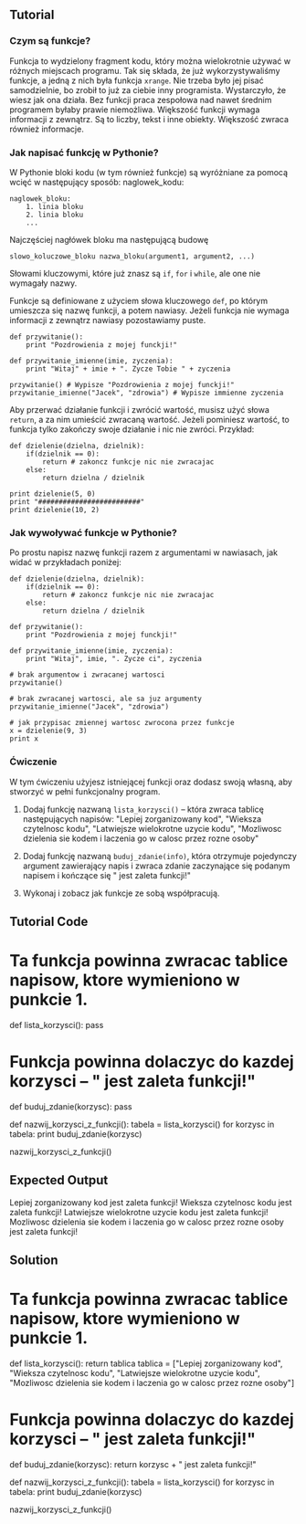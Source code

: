 Tutorial
--------

### Czym są funkcje?

Funkcja to wydzielony fragment kodu, który można wielokrotnie używać w różnych miejscach programu. Tak się składa, że już wykorzystywaliśmy funkcje, a jedną z nich była funkcja `xrange`. Nie trzeba było jej pisać samodzielnie, bo zrobił to już za ciebie inny programista. Wystarczyło, że wiesz jak ona działa. Bez funkcji praca zespołowa nad nawet średnim programem byłaby prawie niemożliwa. Większość funkcji wymaga informacji z zewnątrz. Są to liczby, tekst i inne obiekty. Większość zwraca również informacje.

### Jak napisać funkcję w Pythonie?

W Pythonie bloki kodu (w tym również funkcje) są wyróżniane za pomocą wcięć w następujący sposób:
naglowek_kodu: 

    naglowek_bloku: 
        1. linia bloku 
        2. linia bloku 
        ... 

Najczęściej nagłówek bloku ma następującą budowę

    slowo_koluczowe_bloku nazwa_bloku(argument1, argument2, ...)

Słowami kluczowymi, które już znasz są `if`, `for` i `while`, ale one nie wymagały nazwy.

Funkcje są definiowane z użyciem słowa kluczowego `def`, po którym umieszcza się nazwę funkcji, a potem nawiasy. Jeżeli funkcja nie wymaga informacji z zewnątrz nawiasy pozostawiamy puste.

    def przywitanie():
        print "Pozdrowienia z mojej funckji!"

    def przywitanie_imienne(imie, zyczenia):
        print "Witaj" + imie + ". Zycze Tobie " + zyczenia

    przywitanie() # Wypisze "Pozdrowienia z mojej funckji!"
    przywitanie_imienne("Jacek", "zdrowia") # Wypisze immienne zyczenia

Aby przerwać działanie funkcji i zwrócić wartość, musisz użyć słowa `return`, a za nim umieścić zwracaną wartość. Jeżeli pominiesz wartość, to funkcja tylko zakończy swoje działanie i nic nie zwróci.
Przykład:

    def dzielenie(dzielna, dzielnik):
        if(dzielnik == 0):
            return # zakoncz funkcje nic nie zwracajac
        else:
            return dzielna / dzielnik

    print dzielenie(5, 0)
    print "#########################"
    print dzielenie(10, 2)

### Jak wywoływać funkcje w Pythonie?

Po prostu napisz nazwę funkcji razem z argumentami w nawiasach, jak widać w przykładach poniżej:

    def dzielenie(dzielna, dzielnik):
        if(dzielnik == 0):
            return # zakoncz funkcje nic nie zwracajac
        else:
            return dzielna / dzielnik

    def przywitanie():
        print "Pozdrowienia z mojej funckji!"

    def przywitanie_imienne(imie, zyczenia):
        print "Witaj", imie, ". Zycze ci", zyczenia

    # brak argumentow i zwracanej wartosci
    przywitanie()

    # brak zwracanej wartosci, ale sa juz argumenty
    przywitanie_imienne("Jacek", "zdrowia")

    # jak przypisac zmiennej wartosc zwrocona przez funkcje
    x = dzielenie(9, 3)
    print x

### Ćwiczenie

W tym ćwiczeniu użyjesz istniejącej funkcji oraz dodasz swoją własną, aby stworzyć w pełni funkcjonalny program.

1. Dodaj funkcję nazwaną `lista_korzysci()` – która zwraca tablicę następujących napisów: "Lepiej zorganizowany kod", "Wieksza czytelnosc kodu", "Latwiejsze wielokrotne uzycie kodu", "Mozliwosc dzielenia sie kodem i laczenia go w calosc przez rozne osoby"

2. Dodaj funkcję nazwaną `buduj_zdanie(info)`, która otrzymuje pojedynczy argument zawierający napis i zwraca zdanie zaczynające się podanym napisem i kończące się " jest zaleta funkcji!"

3. Wykonaj i zobacz jak funkcje ze sobą współpracują.

Tutorial Code
-------------

# Ta funkcja powinna zwracac tablice napisow, ktore wymieniono w punkcie 1.
def lista_korzysci():
    pass

# Funkcja powinna dolaczyc do kazdej korzysci – " jest zaleta funkcji!"
def buduj_zdanie(korzysc):
    pass

def nazwij_korzysci_z_funkcji():
    tabela = lista_korzysci()
    for korzysc in tabela:
        print buduj_zdanie(korzysc)

nazwij_korzysci_z_funkcji()


Expected Output
---------------

Lepiej zorganizowany kod jest zaleta funkcji!
Wieksza czytelnosc kodu jest zaleta funkcji!
Latwiejsze wielokrotne uzycie kodu jest zaleta funkcji!
Mozliwosc dzielenia sie kodem i laczenia go w calosc przez rozne osoby jest zaleta funkcji!

Solution
----------
# Ta funkcja powinna zwracac tablice napisow, ktore wymieniono w punkcie 1.
def lista_korzysci():
    return tablica
tablica = ["Lepiej zorganizowany kod", "Wieksza czytelnosc kodu",
               "Latwiejsze wielokrotne uzycie kodu", 
               "Mozliwosc dzielenia sie kodem i laczenia go w calosc przez rozne osoby"]


# Funkcja powinna dolaczyc do kazdej korzysci – " jest zaleta funkcji!"
def buduj_zdanie(korzysc):
    return korzysc + " jest zaleta funkcji!"
    

def nazwij_korzysci_z_funkcji():
    tabela = lista_korzysci()
    for korzysc in tabela:
        print buduj_zdanie(korzysc)

nazwij_korzysci_z_funkcji()
